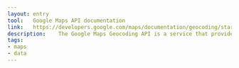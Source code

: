 ```yaml
---
layout: entry
tool:	Google Maps API documentation
link:	https://developers.google.com/maps/documentation/geocoding/start?csw=1
description:	The Google Maps Geocoding API is a service that provides geocoding and reverse geocoding of addresses
tags:
- maps
- data
---
```

